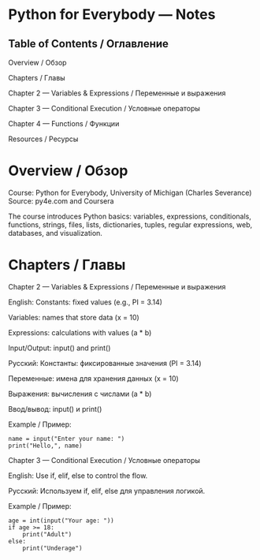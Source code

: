 # Python for Everybody — Notes

## Table of Contents / Оглавление

Overview / Обзор

Chapters / Главы

Chapter 2 — Variables & Expressions / Переменные и выражения

Chapter 3 — Conditional Execution / Условные операторы

Chapter 4 — Functions / Функции

Resources / Ресурсы

# Overview / Обзор

Course: Python for Everybody, University of Michigan (Charles Severance)
Source: py4e.com
 and Coursera

The course introduces Python basics: variables, expressions, conditionals, functions, strings, files, lists, dictionaries, tuples, regular expressions, web, databases, and visualization.

# Chapters / Главы
Chapter 2 — Variables & Expressions / Переменные и выражения

English:
Constants: fixed values (e.g., PI = 3.14)

Variables: names that store data (x = 10)

Expressions: calculations with values (a * b)

Input/Output: input() and print()

Русский:
Константы: фиксированные значения (PI = 3.14)

Переменные: имена для хранения данных (x = 10)

Выражения: вычисления с числами (a * b)

Ввод/вывод: input() и print()

Example / Пример:
```
name = input("Enter your name: ")
print("Hello,", name)
```
Chapter 3 — Conditional Execution / Условные операторы

English:
Use if, elif, else to control the flow.

Русский:
Используем if, elif, else для управления логикой.

Example / Пример:
```
age = int(input("Your age: "))
if age >= 18:
    print("Adult")
else:
    print("Underage")
```

